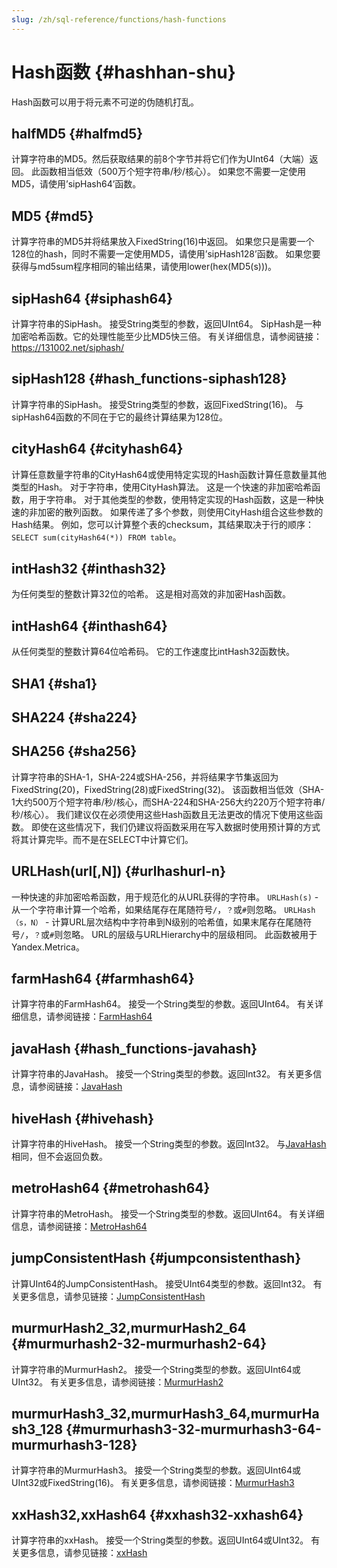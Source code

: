 ```yaml
---
slug: /zh/sql-reference/functions/hash-functions
---
```

# Hash函数 {#hashhan-shu}

Hash函数可以用于将元素不可逆的伪随机打乱。

## halfMD5 {#halfmd5}

计算字符串的MD5。然后获取结果的前8个字节并将它们作为UInt64（大端）返回。
此函数相当低效（500万个短字符串/秒/核心）。
如果您不需要一定使用MD5，请使用’sipHash64’函数。

## MD5 {#md5}

计算字符串的MD5并将结果放入FixedString(16)中返回。
如果您只是需要一个128位的hash，同时不需要一定使用MD5，请使用’sipHash128’函数。
如果您要获得与md5sum程序相同的输出结果，请使用lower(hex(MD5(s)))。

## sipHash64 {#siphash64}

计算字符串的SipHash。
接受String类型的参数，返回UInt64。
SipHash是一种加密哈希函数。它的处理性能至少比MD5快三倍。
有关详细信息，请参阅链接：https://131002.net/siphash/

## sipHash128 {#hash_functions-siphash128}

计算字符串的SipHash。
接受String类型的参数，返回FixedString(16)。
与sipHash64函数的不同在于它的最终计算结果为128位。

## cityHash64 {#cityhash64}

计算任意数量字符串的CityHash64或使用特定实现的Hash函数计算任意数量其他类型的Hash。
对于字符串，使用CityHash算法。 这是一个快速的非加密哈希函数，用于字符串。
对于其他类型的参数，使用特定实现的Hash函数，这是一种快速的非加密的散列函数。
如果传递了多个参数，则使用CityHash组合这些参数的Hash结果。
例如，您可以计算整个表的checksum，其结果取决于行的顺序：`SELECT sum(cityHash64(*)) FROM table`。

## intHash32 {#inthash32}

为任何类型的整数计算32位的哈希。
这是相对高效的非加密Hash函数。

## intHash64 {#inthash64}

从任何类型的整数计算64位哈希码。
它的工作速度比intHash32函数快。

## SHA1 {#sha1}

## SHA224 {#sha224}

## SHA256 {#sha256}

计算字符串的SHA-1，SHA-224或SHA-256，并将结果字节集返回为FixedString(20)，FixedString(28)或FixedString(32)。
该函数相当低效（SHA-1大约500万个短字符串/秒/核心，而SHA-224和SHA-256大约220万个短字符串/秒/核心）。
我们建议仅在必须使用这些Hash函数且无法更改的情况下使用这些函数。
即使在这些情况下，我们仍建议将函数采用在写入数据时使用预计算的方式将其计算完毕。而不是在SELECT中计算它们。

## URLHash(url\[,N\]) {#urlhashurl-n}

一种快速的非加密哈希函数，用于规范化的从URL获得的字符串。
`URLHash(s)` - 从一个字符串计算一个哈希，如果结尾存在尾随符号`/`，`？`或`#`则忽略。
`URLHash（s，N）` - 计算URL层次结构中字符串到N级别的哈希值，如果末尾存在尾随符号`/`，`？`或`#`则忽略。
URL的层级与URLHierarchy中的层级相同。 此函数被用于Yandex.Metrica。

## farmHash64 {#farmhash64}

计算字符串的FarmHash64。
接受一个String类型的参数。返回UInt64。
有关详细信息，请参阅链接：[FarmHash64](https://github.com/google/farmhash)

## javaHash {#hash_functions-javahash}

计算字符串的JavaHash。
接受一个String类型的参数。返回Int32。
有关更多信息，请参阅链接：[JavaHash](http://hg.openjdk.java.net/jdk8u/jdk8u/jdk/file/478a4add975b/src/share/classes/java/lang/String.java#l1452)

## hiveHash {#hivehash}

计算字符串的HiveHash。
接受一个String类型的参数。返回Int32。
与[JavaHash](#hash_functions-javahash)相同，但不会返回负数。

## metroHash64 {#metrohash64}

计算字符串的MetroHash。
接受一个String类型的参数。返回UInt64。
有关详细信息，请参阅链接：[MetroHash64](http://www.jandrewrogers.com/2015/05/27/metrohash/)

## jumpConsistentHash {#jumpconsistenthash}

计算UInt64的JumpConsistentHash。
接受UInt64类型的参数。返回Int32。
有关更多信息，请参见链接：[JumpConsistentHash](https://arxiv.org/pdf/1406.2294.pdf)

## murmurHash2_32,murmurHash2_64 {#murmurhash2-32-murmurhash2-64}

计算字符串的MurmurHash2。
接受一个String类型的参数。返回UInt64或UInt32。
有关更多信息，请参阅链接：[MurmurHash2](https://github.com/aappleby/smhasher)

## murmurHash3_32,murmurHash3_64,murmurHash3_128 {#murmurhash3-32-murmurhash3-64-murmurhash3-128}

计算字符串的MurmurHash3。
接受一个String类型的参数。返回UInt64或UInt32或FixedString(16)。
有关更多信息，请参阅链接：[MurmurHash3](https://github.com/aappleby/smhasher)

## xxHash32,xxHash64 {#xxhash32-xxhash64}

计算字符串的xxHash。
接受一个String类型的参数。返回UInt64或UInt32。
有关更多信息，请参见链接：[xxHash](http://cyan4973.github.io/xxHash/)


